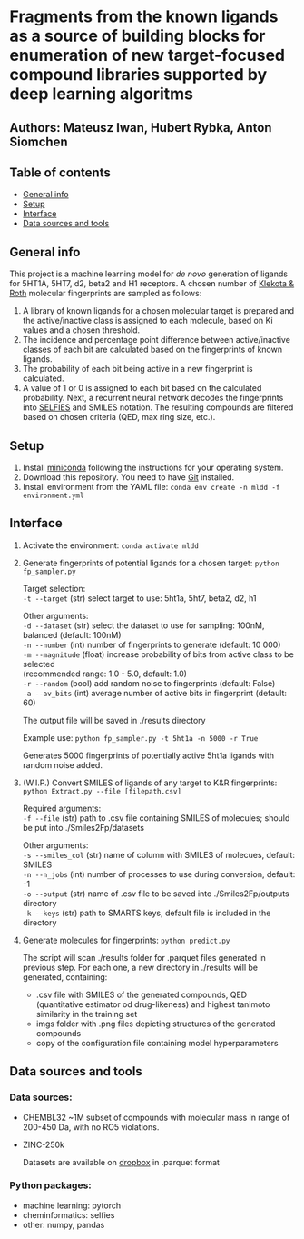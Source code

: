 # Fragments from the known ligands as a source of building blocks for enumeration of new target-focused compound libraries supported by deep learning algoritms
## Authors: Mateusz Iwan, Hubert Rybka, Anton Siomchen
## Table of contents
* [General info](#general-info)
* [Setup](#setup)
* [Interface](#interface)
* [Data sources and tools](#data-sources-and-tools)

## General info
This project is a machine learning model for *de novo* generation of ligands for 
5HT1A, 5HT7, d2, beta2 and H1 receptors. A chosen number of [Klekota & Roth](https://pubmed.ncbi.nlm.nih.gov/18784118/) molecular fingerprints 
are sampled as follows:  
1. A library of known ligands for a chosen molecular target is prepared and the active/inactive class is
   assigned to each molecule, based on Ki values and a chosen threshold.
2. The incidence and percentage point difference between active/inactive classes of each bit are calculated 
   based on the fingerprints of known ligands.
3. The probability of each bit being active in a new fingerprint is calculated.
4. A value of 1 or 0 is assigned to each bit based on the calculated probability.
   Next, a recurrent neural network decodes the fingerprints into [SELFIES](https://iopscience.iop.org/article/10.1088/2632-2153/aba947) and SMILES notation.
   The resulting compounds are filtered based on chosen criteria (QED, max ring size, etc.).

## Setup
1. Install [miniconda](https://docs.conda.io/en/latest/miniconda.html) following the instructions for your operating system.
2. Download this repository. You need to have [Git](https://git-scm.com/) installed.
3. Install environment from the YAML file: `conda env create -n mldd -f environment.yml`

## Interface
1. Activate the environment: `conda activate mldd `
2. Generate fingerprints of potential ligands for a chosen target: `python fp_sampler.py`
  
   Target selection:  
     `-t --target` (str) select target to use: 5ht1a, 5ht7, beta2, d2, h1
     
   Other arguments:  
     `-d --dataset` (str) select the dataset to use for sampling: 100nM, balanced (default: 100nM)  
     `-n --number` (int) number of fingerprints to generate (default: 10 000)  
     `-m --magnitude` (float) increase probability of bits from active class to be selected  
     (recommended range: 1.0 - 5.0, default: 1.0)  
     `-r --random` (bool) add random noise to fingerprints (default: False)  
     `-a --av_bits` (int) average number of active bits in fingerprint (default: 60)
     
     The output file will be saved in ./results directory

     Example use: `python fp_sampler.py -t 5ht1a -n 5000 -r True`
     
     Generates 5000 fingerprints of potentially active 5ht1a ligands with random noise added.

3. (W.I.P.) Convert SMILES of ligands of any target to K&R fingerprints: `python Extract.py --file [filepath.csv]`

   Required arguments:  
    `-f --file` (str) path to .csv file containing SMILES of molecules; should be put into ./Smiles2Fp/datasets

   Other arguments:  
    `-s --smiles_col` (str) name of column with SMILES of molecues, default: SMILES  
    `-n --n_jobs` (int) number of processes to use during conversion, default: -1  
    `-o --output` (str) name of .csv file to be saved into ./Smiles2Fp/outputs directory  
    `-k --keys` (str) path to SMARTS keys, default file is included in the directory  
   
4. Generate molecules for fingerprints: `python predict.py`
     
   The script will scan ./results folder for .parquet files generated in previous step. For each one, a new directory 
   in ./results will be generated, containing:  
   * .csv file with SMILES of the generated compounds, QED (quantitative estimator od drug-likeness) and highest tanimoto similarity in the training set
   * imgs folder with .png files depicting structures of the generated compounds
   * copy of the configuration file containing model hyperparameters

## Data sources and tools
### Data sources:
* CHEMBL32
  ~1M subset of compounds with molecular mass in range of 200-450 Da, with no RO5 violations.
* ZINC-250k

  Datasets are available on [dropbox](https://www.dropbox.com/sh/7sop2qzz4n38o06/AAA1QXeD3cXO__02RnmsVV-Aa?dl=0) in .parquet format
### Python packages:
* machine learning: pytorch
* cheminformatics: selfies
* other: numpy, pandas

